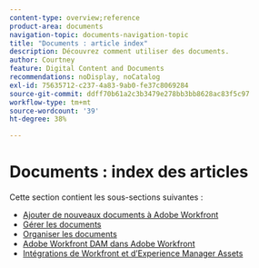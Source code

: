 ```yaml
---
content-type: overview;reference
product-area: documents
navigation-topic: documents-navigation-topic
title: "Documents : article index"
description: Découvrez comment utiliser des documents.
author: Courtney
feature: Digital Content and Documents
recommendations: noDisplay, noCatalog
exl-id: 75635712-c237-4a83-9ab0-fe37c8069284
source-git-commit: ddff70b61a2c3b3479e278bb3bb8628ac83f5c97
workflow-type: tm+mt
source-wordcount: '39'
ht-degree: 38%

---
```


# Documents : index des articles

<!-- Audited: 1/2024 -->

Cette section contient les sous-sections suivantes :

* [Ajouter de nouveaux documents à Adobe Workfront](../documents/adding-documents-to-workfront/add-new-documents-to-workfront.md)
* [Gérer les documents](../documents/managing-documents/manage-documents.md)
* [Organiser les documents](../documents/organizing-documents/organize-documents.md)
* [Adobe Workfront DAM dans Adobe Workfront](../documents/workfront-dam-within-workfront/workfront-dam-in-workfrontt.md)
* [Intégrations de Workfront et d’Experience Manager Assets](../documents/workfront-and-experience-manager-integrations/wf-experience-manager-integrations.md)
